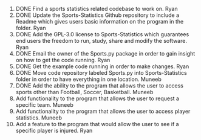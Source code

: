 1. DONE Find a sports statistics related codebase to work on. Ryan
1. DONE Update the Sports-Statistics Github repository to include a Readme which gives users basic information on the program in the folder. Ryan
1. DONE Add the GPL-3.0 license to Sports-Statistics which guarantees end users the freedom to run, study, share and modify the software. Ryan 
1. DONE Email the owner of the Sports.py package in order to gain insight on how to get the code running. Ryan
1. DONE Get the example code running in order to make changes. Ryan
1. DONE Move code repository labeled Sports.py into Sports-Statistics folder in order to have everything in one location. Muneeb
1. DONE Add the ability to the program that allows the user to access sports other than Football, Soccer, Basketball. Muneeb
1. Add functionality to the program that allows the user to request a specific team. Muneeb
1. Add functionality to the program that allows the user to access player statistics. Muneeb
1. Add a feature to the program that would allow the user to see if a specific player is injured. Ryan




